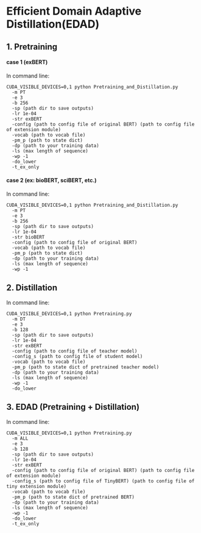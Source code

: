 # Efficient Domain Adaptive Distillation(EDAD)

## 1. Pretraining

#### case 1 (exBERT)

In command line:

    CUDA_VISIBLE_DEVICES=0,1 python Pretraining_and_Distillation.py 
      -m PT
      -e 3 
      -b 256 
      -sp (path dir to save outputs)
      -lr 1e-04 
      -str exBERT
      -config (path to config file of original BERT) (path to config file of extension module)  
      -vocab (path to vocab file) 
      -pm_p (path to state dict)
      -dp (path to your training data)
      -ls (max length of sequence)
      -wp -1
      -do_lower
      -t_ex_only

#### case 2 (ex: bioBERT, sciBERT, etc.)

In command line:

    CUDA_VISIBLE_DEVICES=0,1 python Pretraining_and_Distillation.py 
      -m PT
      -e 3 
      -b 256 
      -sp (path dir to save outputs)
      -lr 1e-04 
      -str bioBERT
      -config (path to config file of original BERT)
      -vocab (path to vocab file) 
      -pm_p (path to state dict)
      -dp (path to your training data)
      -ls (max length of sequence)
      -wp -1
      
## 2. Distillation

In command line:

    CUDA_VISIBLE_DEVICES=0,1 python Pretraining.py 
      -m DT
      -e 3
      -b 128 
      -sp (path dir to save outputs)
      -lr 1e-04 
      -str exBERT
      -config (path to config file of teacher model)
      -config_s (path to config file of student model) 
      -vocab (path to vocab file) 
      -pm_p (path to state dict of pretrained teacher model)
      -dp (path to your training data)
      -ls (max length of sequence)
      -wp -1
      -do_lower


## 3. EDAD (Pretraining + Distillation)

In command line:

    CUDA_VISIBLE_DEVICES=0,1 python Pretraining.py 
      -m ALL
      -e 3 
      -b 128 
      -sp (path dir to save outputs)
      -lr 1e-04 
      -str exBERT
      -config (path to config file of original BERT) (path to config file of extension module)  
      -config_s (path to config file of TinyBERT) (path to config file of tiny extension module)  
      -vocab (path to vocab file)
      -pm_p (path to state dict of pretrained BERT)
      -dp (path to your training data)
      -ls (max length of sequence)
      -wp -1
      -do_lower
      -t_ex_only
